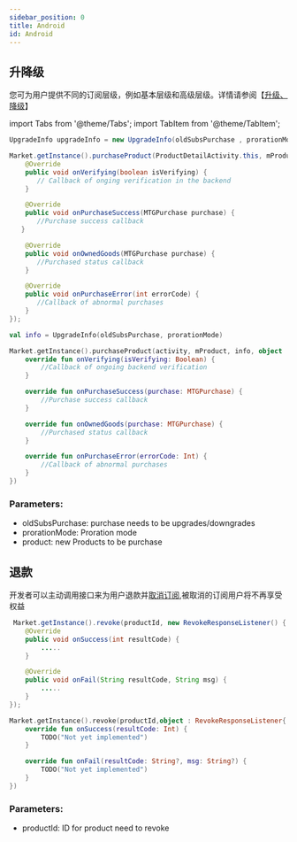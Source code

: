 ```yaml
---
sidebar_position: 0
title: Android
id: Android
---
```


## 升降级
您可为用户提供不同的订阅层级，例如基本层级和高级层级。详情请参阅【[升级、降级](https://developer.android.com/google/play/billing/subscriptions?hl=zh-cn#change)】



import Tabs from '@theme/Tabs';
import TabItem from '@theme/TabItem';

<Tabs>
  <TabItem value="Java" label="Java" default>

```Java
UpgradeInfo upgradeInfo = new UpgradeInfo(oldSubsPurchase , prorationMode);

Market.getInstance().purchaseProduct(ProductDetailActivity.this, mProduct, upgradeInfo, new InitiatePurchaseListener() {
    @Override
    public void onVerifying(boolean isVerifying) {
       // Callback of onging verification in the backend
    }

    @Override
    public void onPurchaseSuccess(MTGPurchase purchase) {
       //Purchase success callback
   }

    @Override
    public void onOwnedGoods(MTGPurchase purchase) {
       //Purchased status callback
    }

    @Override
    public void onPurchaseError(int errorCode) {
       //Callback of abnormal purchases
    }
});
```
  </TabItem>
  <TabItem value="Kotlin" label="Kotlin">

```Kotlin
val info = UpgradeInfo(oldSubsPurchase, prorationMode)

Market.getInstance().purchaseProduct(activity, mProduct, info, object : InitiatePurchaseListener {
    override fun onVerifying(isVerifying: Boolean) {
        //Callback of ongoing backend verification
    }

    override fun onPurchaseSuccess(purchase: MTGPurchase) {
        //Purchase success callback
    }

    override fun onOwnedGoods(purchase: MTGPurchase) {
        //Purchased status callback
    }

    override fun onPurchaseError(errorCode: Int) {
        //Callback of abnormal purchases
    }
})
```
  </TabItem>

</Tabs>

### Parameters:
- oldSubsPurchase: purchase needs to be upgrades/downgrades
- prorationMode: Proration mode
- product: new Products to be purchase

## 退款
开发者可以主动调用接口来为用户退款并[取消订阅](https://developer.android.com/google/play/billing/subscriptions?hl=zh-cn#revoke),被取消的订阅用户将不再享受权益



<Tabs>
  <TabItem value="Java" label="Java" default>

```Java
 Market.getInstance().revoke(productId, new RevokeResponseListener() {
    @Override
    public void onSuccess(int resultCode) {
        .....
    }

    @Override
    public void onFail(String resultCode, String msg) {
        .....
    }
});
```
  </TabItem>
  <TabItem value="Kotlin" label="Kotlin">

```Kotlin
Market.getInstance().revoke(productId,object : RevokeResponseListener{
    override fun onSuccess(resultCode: Int) {
        TODO("Not yet implemented")
    }

    override fun onFail(resultCode: String?, msg: String?) {
        TODO("Not yet implemented")
    }
})
```
  </TabItem>

</Tabs>

### Parameters:
- productId: ID for product need to revoke